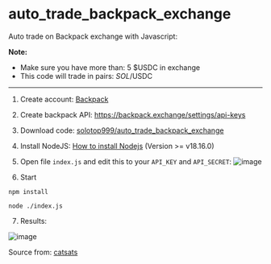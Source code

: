 # auto_trade_backpack_exchange


Auto trade on Backpack exchange with Javascript:


**Note:**
- Make sure you have more than: 5 $USDC in exchange
- This code will trade in pairs: $SOL/$USDC
  
----------------------------
1. Create account: [Backpack](https://backpack.exchange/refer/TOP)
   
2. Create backpack API: https://backpack.exchange/settings/api-keys

3. Download code: [solotop999/auto_trade_backpack_exchange](https://github.com/solotop999/auto_trade_backpack_exchange/archive/refs/heads/main.zip)

4. Install NodeJS: [How to install Nodejs](https://www.geeksforgeeks.org/installation-of-node-js-on-windows) (Version >= v18.16.0) 

5. Open file ```index.js``` and edit this to your ```API_KEY``` and ```API_SECRET```:
  ![image](https://github.com/solotop999/auto_trade_backpack_exchange/assets/24671262/8626616b-ba7d-4943-bd32-e8a575f3af95)


6. Start
```
npm install
```
```
node ./index.js
```

7. Results:
   
![image](https://github.com/solotop999/auto_trade_backpack_exchange/assets/24671262/f22c04ed-df0e-4a2a-9715-e18a08ca83a4)


Source from: [catsats](https://github.com/catsats)
